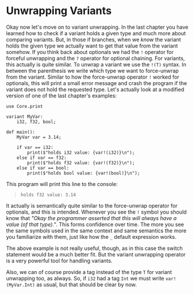 # Unwrapping Variants

Okay now let's move on to variant unwrapping. In the last chapter you have learned how to check if a variant holds a given type and much more about comparing variants. But, in those if branches, when we _know_ the variant holds the given type we actually want to get that value from the variant somehow. If you think back about optionals we had the `!` operator for forceful unwrapping and the `?` operator for optional chaining. For variants, this actually is quite similar. To unwrap a variant we use the `!(T)` syntax. In between the parenthesis we write which type we want to force-unwrap from the variant. Similar to how the force-unwrap operator `!` worked for optionals, this will print a small error message and crash the program if the variant does not hold the requested type.
Let's actually look at a modified version of one of the last chapter's examples:

```ft
use Core.print

variant MyVar:
	i32, f32, bool;

def main():
	MyVar var = 3.14;

	if var == i32:
		print($"holds i32 value: {var!(i32)}\n");
	else if var == f32:
		print($"holds f32 value: {var!(f32)}\n");
	else if var == bool:
		print($"holds bool value: {var!(bool)}\n");
```

This program will print this line to the console:

> ```
> holds f32 value: 3.14
> ```

It actually is semantically quite similar to the force-unwrap operator for optionals, and this is intended. Whenever you see the `!` symbol you should know that _"Okay the programmer asserted that this will always have a value (of that type)."_. This forms confidence over time. The more you see the same symbols used in the same context and same semantics the more you familiarize with them, just like how the `_` default expression works.

The above example is not really useful, though, as in this case the switch statement would be a much better fit. But the variant unwrapping operator is a very powerful tool for handling variants.

Also, we can of course provide a tag instead of the type `T` for variant unwrapping too, as always. So, if `i32` had a tag `Int` we must write `var!(MyVar.Int)` as usual, but that should be clear by now.

